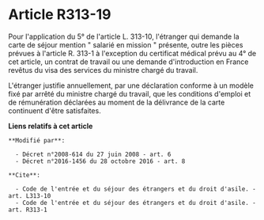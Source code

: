 # Article R313-19

Pour l'application du 5° de l'article L. 313-10, l'étranger qui demande la carte de séjour mention " salarié en mission "
présente, outre les pièces prévues à l'article R. 313-1 à l'exception du certificat médical prévu au 4° de cet article, un
contrat de travail ou une demande d'introduction en France revêtus du visa des services du ministre chargé du travail.

L'étranger justifie annuellement, par une déclaration conforme à un modèle fixé par arrêté du ministre chargé du travail, que
les conditions d'emploi et de rémunération déclarées au moment de la délivrance de la carte continuent d'être satisfaites.

**Liens relatifs à cet article**

	**Modifié par**:

	  - Décret n°2008-614 du 27 juin 2008 - art. 6
	  - Décret n°2016-1456 du 28 octobre 2016 - art. 8

	**Cite**:

	  - Code de l'entrée et du séjour des étrangers et du droit d'asile. - art. L313-10
	  - Code de l'entrée et du séjour des étrangers et du droit d'asile. - art. R313-1
